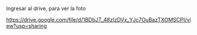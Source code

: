 Ingresar al drive, para ver la foto

https://drive.google.com/file/d/1BDbJT_48zlzDVx_YJc7OuBazTXOMSCPI/view?usp=sharing

